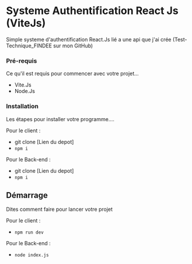 # Systeme Authentification React Js (ViteJs) 


Simple systeme d'authentification React.Js lié a une api que j'ai crée (Test-Technique_FINDEE sur mon GitHub)

### Pré-requis

Ce qu'il est requis pour commencer avec votre projet...

- Vite.Js
- Node.Js

### Installation

Les étapes pour installer votre programme....

Pour le client :

- git clone [Lien du depot]
- `npm i`


Pour le Back-end :

- git clone [Lien du depot]
- `npm i`


## Démarrage

Dites comment faire pour lancer votre projet

Pour le client : 
- `npm run dev`

Pour le Back-end  : 
- `node index.js`
